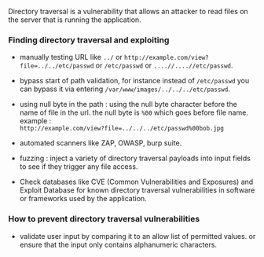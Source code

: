 Directory traversal is a vulnerability that allows an attacker to read files on the server that is running the application.

### Finding directory traversal and exploiting
* manually testing URL like `../` or `http://example.com/view?file=../../etc/passwd` or `/etc/passwd` or `....//....//etc/passwd`.

* bypass start of path validation, for instance instead of `/etc/passwd` you can bypass it via entering `/var/www/images/../../../etc/passwd`.

* using null byte in the path : using the null byte character before the name of file in the url. the null byte is `%00` which goes before file name. example :  
	`http://example.com/view?file=../../../etc/passwd%00bob.jpg`   

* automated scanners like ZAP, OWASP, burp suite.

* fuzzing : inject a variety of directory traversal payloads into input fields to see if they trigger any file access.

* Check databases like CVE (Common Vulnerabilities and Exposures) and Exploit Database for known directory traversal vulnerabilities in software or frameworks used by the application.

### How to prevent directory traversal vulnerabilities
* validate user input by comparing it to an allow list of permitted values. or ensure that the input only contains alphanumeric characters.